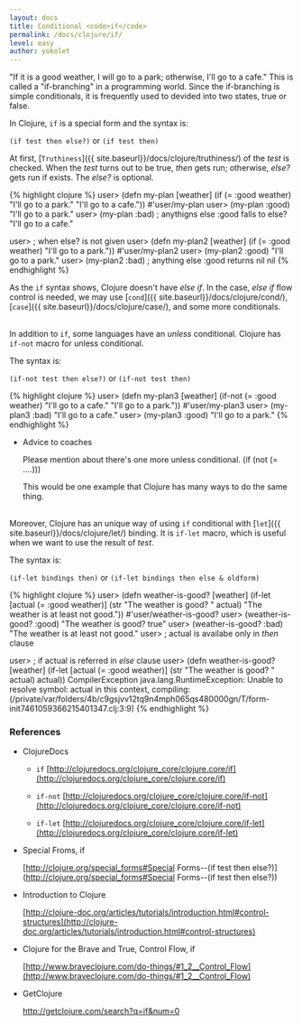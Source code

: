 ```yaml
---
layout: docs
title: Conditional <code>if</code>
permalink: /docs/clojure/if/
level: easy
author: yokolet
---
```


"If it is a good weather, I will go to a park; otherwise, I'll go to a cafe."
This is called a "if-branching" in a programming world.
Since the if-branching is simple conditionals, it is frequently used to devided into two states, true or false.

In Clojure, `if` is a special form and the syntax is:

`(if test then else?)` or `(if test then)`

At first, [`Truthiness`]({{ site.baseurl}}/docs/clojure/truthiness/) of the *test* is checked.
When the *test* turns out to be true, *then* gets run; otherwise, *else?* gets run if exists.
The *else?* is optional.

{% highlight clojure %}
user> (defn my-plan
        [weather]
        (if (= :good weather) "I'll go to a park." "I'll go to a cafe."))
#'user/my-plan
user> (my-plan :good)
"I'll go to a park."
user> (my-plan :bad)  ; anythigns else :good falls to else?
"I'll go to a cafe."

user> ; when else? is not given
user> (defn my-plan2
        [weather]
        (if (= :good weather) "I'll go to a park."))
#'user/my-plan2
user> (my-plan2 :good)
"I'll go to a park."
user> (my-plan2 :bad)  ; anything else :good returns nil
nil
{% endhighlight %}

As the `if` syntax shows, Clojure doesn't have *else if*.
In the case, *else if* flow control is needed,
we may use [`cond`]({{ site.baseurl}}/docs/clojure/cond/), [`case`]({{ site.baseurl}}/docs/clojure/case/), and some more conditionals.
<br/><br/>

In addition to `if`, some languages have an *unless* conditional.
Clojure has `if-not` macro for unless conditional.

The syntax is:

`(if-not test then else?)` or `(if-not test then)`

{% highlight clojure %}
user> (defn my-plan3
        [weather]
        (if-not (= :good weather) "I'll go to a cafe." "I'll go to a park."))
#'user/my-plan3
user> (my-plan3 :bad)
"I'll go to a cafe."
user> (my-plan3 :good)
"I'll go to a park."
{% endhighlight %}

- Advice to coaches

    Please mention about there's one more unless conditional. (if (not (= ....)))

    This would be one example that Clojure has many ways to do the same thing.
<br/><br/>

Moreover, Clojure has an unique way of using `if` conditional with [`let`]({{ site.baseurl}}/docs/clojure/let/) binding.
It is `if-let` macro, which is useful when we want to use the result of *test*.

The syntax is:

`(if-let bindings then)` or `(if-let bindings then else & oldform)`

{% highlight clojure %}
user> (defn weather-is-good?
        [weather]
        (if-let [actual (= :good weather)]
                (str "The weather is good? " actual)
                "The weather is at least not good."))
#'user/weather-is-good?
user> (weather-is-good? :good)
"The weather is good? true"
user> (weather-is-good? :bad)
"The weather is at least not good."
user> ; actual is availabe only in *then* clause

user> ; if actual is referred in *else* clause
user> (defn weather-is-good?
        [weather]
        (if-let [actual (= :good weather)]
                (str "The weather is good? " actual)
                actual))
CompilerException java.lang.RuntimeException: Unable to resolve symbol: actual in this context, compiling:(/private/var/folders/4b/c9gsjvv12tq9n4mph065qs480000gn/T/form-init7461059366215401347.clj:3:9)
{% endhighlight %}
<br/>

### References

- ClojureDocs

  - `if`
    [http://clojuredocs.org/clojure_core/clojure.core/if](http://clojuredocs.org/clojure_core/clojure.core/if)

  - `if-not`
    [http://clojuredocs.org/clojure_core/clojure.core/if-not](http://clojuredocs.org/clojure_core/clojure.core/if-not)

  - `if-let`
    [http://clojuredocs.org/clojure_core/clojure.core/if-let](http://clojuredocs.org/clojure_core/clojure.core/if-let)

- Special Froms, if

    [http://clojure.org/special_forms#Special Forms--(if test then else?)](http://clojure.org/special_forms#Special Forms--(if test then else?))

- Introduction to Clojure

    [http://clojure-doc.org/articles/tutorials/introduction.html#control-structures](http://clojure-doc.org/articles/tutorials/introduction.html#control-structures)

- Clojure for the Brave and True, Control Flow, if

    [http://www.braveclojure.com/do-things/#1_2__Control_Flow](http://www.braveclojure.com/do-things/#1_2__Control_Flow)

-  GetClojure

    <a href="http://getclojure.com/search?q=if&num=0" target="_blank">http://getclojure.com/search?q=if&num=0</a>
